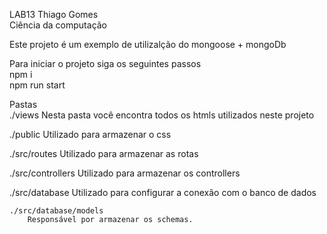 LAB13 Thiago Gomes <br>
Ciência da computação  <br>

Este projeto é um exemplo de utilizalção do mongoose + mongoDb <br>

Para iniciar o projeto siga os seguintes passos <br>
    npm i <br>
    npm run start <br>

Pastas <br>
./views 
    Nesta pasta você encontra todos os htmls utilizados neste projeto <br>

./public
    Utilizado para armazenar o css <br>

./src/routes
    Utilizado para armazenar as rotas <br>

./src/controllers
    Utilizado para armazenar os controllers  <br>

./src/database
    Utilizado para configurar a conexão com o banco de dados <br>
    
    ./src/database/models
        Responsável por armazenar os schemas.
